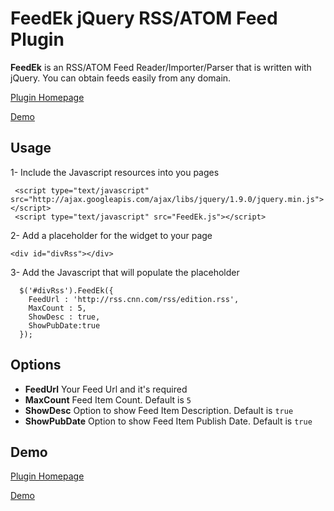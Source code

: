FeedEk jQuery RSS/ATOM Feed Plugin
======

**FeedEk** is an RSS/ATOM Feed Reader/Importer/Parser that is written with jQuery. 
You can obtain feeds easily from any domain.

[Plugin Homepage](http://jquery-plugins.net/FeedEk/FeedEk.html)

[Demo](http://jquery-plugins.net/FeedEk/FeedEk_demo.html)


## Usage
1- Include the Javascript resources into you pages <head>

     <script type="text/javascript" src="http://ajax.googleapis.com/ajax/libs/jquery/1.9.0/jquery.min.js"></script>
     <script type="text/javascript" src="FeedEk.js"></script>

2- Add a placeholder for the widget to your page

    <div id="divRss"></div>

3- Add the Javascript that will populate the placeholder

      $('#divRss').FeedEk({
        FeedUrl : 'http://rss.cnn.com/rss/edition.rss',
        MaxCount : 5,
        ShowDesc : true,
        ShowPubDate:true
      });
    

## Options

- **FeedUrl**
  Your Feed Url and it's required
- **MaxCount**
  Feed Item Count. Default is `5`
- **ShowDesc**
  Option to show Feed Item Description. Default is `true`
- **ShowPubDate**
  Option to show Feed Item Publish Date. Default is `true`

## Demo

[Plugin Homepage](http://jquery-plugins.net/FeedEk/FeedEk.html)

[Demo](http://jquery-plugins.net/FeedEk/FeedEk_demo.html)

